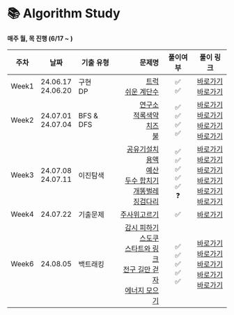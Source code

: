 # 📚 Algorithm Study
<b> 매주 월, 목 진행 (6/17 ~ ) </b> 

| 주차    | 날짜                            | 기출 유형       |                                                                                                                                                                                                                                                                                                                               문제명 |                 풀이여부                  | 풀이 링크                                                                                                                                                                                                                                                                                                                                                                                                                                                                                                                                                                                                                                                                       |
|-------|-------------------------------|-------------|----------------------------------------------------------------------------------------------------------------------------------------------------------------------------------------------------------------------------------------------------------------------------------------------------------------------------------:|:-------------------------------------:|-----------------------------------------------------------------------------------------------------------------------------------------------------------------------------------------------------------------------------------------------------------------------------------------------------------------------------------------------------------------------------------------------------------------------------------------------------------------------------------------------------------------------------------------------------------------------------------------------------------------------------------------------------------------------------|
| Week1 | 24.06.17<br /> 24.06.20<br /> | 구현 </br> DP |                                                                                                                                                                                                                            [트럭](https://www.acmicpc.net/problem/13335)<br />[쉬운 계단수](https://www.acmicpc.net/problem/10844)<br /> |               ✅<br />✅                | <a href="https://github.com/UREKA-Algorithm-Study/KimDaYeon/blob/main/week1/bj_13335.java">바로가기</a> </br> <a href="https://github.com/UREKA-Algorithm-Study/KimDaYeon/blob/main/src/week1/bj_10844.java">바로가기</a>                                                                                                                                                                                                                                                                                                                                                                                                                                                           |
| Week2 | 24.07.01<br /> 24.07.04<br /> | BFS & DFS   |                                                                                                                                   [연구소](https://www.acmicpc.net/problem/14502)<br />[적록색약](https://www.acmicpc.net/problem/10026)<br /> [치즈](https://www.acmicpc.net/problem/2636) <br> [불](https://www.acmicpc.net/problem/4179) |        ✅<br />✅<br />✅<br />✅         | <a href="https://github.com/UREKA-Algorithm-Study/KimDaYeon/blob/main/src/week2/bj_14502.java.java">바로가기</a> </br> <a href="https://github.com/UREKA-Algorithm-Study/KimDaYeon/blob/main/src/week2/bj_10026.java">바로가기</a> </br> <a href="https://github.com/UREKA-Algorithm-Study/KimDaYeon/blob/main/src/week2/bj_2636.java">바로가기</a> </br> <a href="https://github.com/UREKA-Algorithm-Study/KimDaYeon/blob/main/src/week2/bj_4179.java">바로가기</a>                                                                                                                                                                                                                        |
| Week3 | 24.07.08<br /> 24.07.11<br /> | 이진탐색        | [공유기설치](https://www.acmicpc.net/problem/2110)<br />[용액](https://www.acmicpc.net/problem/2467)<br /> [예산](https://www.acmicpc.net/problem/2512) <br> [두수 합치기](https://www.acmicpc.net/problem/1253) <br> [개똥벌레](https://www.acmicpc.net/problem/3020) <br> [징검다리](https://school.programmers.co.kr/learn/courses/30/lessons/43236) | ✅<br />✅<br />✅<br />✅<br />✅<br /> ❓ | <a href="https://github.com/UREKA-Algorithm-Study/KimDaYeon/blob/main/src/week3/bj_2110.java.java">바로가기</a> </br> <a href="https://github.com/UREKA-Algorithm-Study/KimDaYeon/blob/main/src/week3/bj_2467.java">바로가기</a> </br> <a href="https://github.com/UREKA-Algorithm-Study/KimDaYeon/blob/main/src/week3/bj_2512.java">바로가기</a> </br> <a href="https://github.com/UREKA-Algorithm-Study/KimDaYeon/blob/main/src/week3/bj_1253.java">바로가기</a> </br> <a href="https://github.com/UREKA-Algorithm-Study/KimDaYeon/blob/main/src/week3/bj_3020.java">바로가기</a> </br> <a href="https://github.com/UREKA-Algorithm-Study/KimDaYeon/blob/main/src/week3/pg_징검다리.java">바로가기</a> |
| Week4 | 24.07.22<br />                | 기출문제        |                                                                                                                                                                                                                                                  [주사위고르기](https://school.programmers.co.kr/learn/courses/30/lessons/258709)<br /> |                ✅<br />                | <a href="https://github.com/UREKA-Algorithm-Study/KimDaYeon/blob/main/week4/pg_%EC%A3%BC%EC%82%AC%EC%9C%84%EA%B3%A0%EB%A5%B4%EA%B8%B0.java">바로가기</a> </br>                                                                                                                                                                                                                                                                                                                                                                                                                                                                                                                  |
| Week6 | 24.08.05<br />                | 백트래킹        |                                                                                                          [감시 피하기](https://www.acmicpc.net/problem/18428)<br />  [스도쿠](https://www.acmicpc.net/problem/2580)<br /> [스타트와 링크](https://www.acmicpc.net/problem/14889)<br /> [전구 길만 걷자](https://www.acmicpc.net/problem/17359)<br /> [에너지 모으기](https://www.acmicpc.net/problem/16198)<br /> |   ✅<br /> ✅<br /> ✅<br />  ✅<br /> ✅<br />   | <a href="https://github.com/UREKA-Algorithm-Study/KimDaYeon/blob/main/week6/bj_18428.java">바로가기</a> </br> <a href="https://github.com/UREKA-Algorithm-Study/KimDaYeon/blob/main/week6/bj_2580.java">바로가기</a> </br> <a href="https://github.com/UREKA-Algorithm-Study/KimDaYeon/blob/main/week6/bj_14889.java">바로가기</a> </br> <a href="https://github.com/UREKA-Algorithm-Study/KimDaYeon/blob/main/week6/bj_17359.java">바로가기</a> </br>  <a href="https://github.com/UREKA-Algorithm-Study/KimDaYeon/blob/main/week6/bj_16198.java">바로가기</a> </br>                                                                                                                           |
